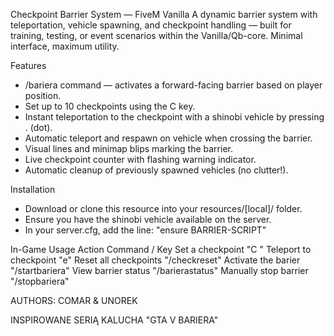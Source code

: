  Checkpoint Barrier System — FiveM Vanilla
A dynamic barrier system with teleportation, vehicle spawning, and checkpoint handling — built for training, testing, or event scenarios within the Vanilla/Qb-core. Minimal interface, maximum utility.

 Features
- /bariera command — activates a forward-facing barrier based on player position.
- Set up to 10 checkpoints using the C key.
- Instant teleportation to the checkpoint with a shinobi vehicle by pressing . (dot).
- Automatic teleport and respawn on vehicle when crossing the barrier.
- Visual lines and minimap blips marking the barrier.
- Live checkpoint counter with flashing warning indicator.
- Automatic cleanup of previously spawned vehicles (no clutter!).

 Installation
- Download or clone this resource into your resources/[local]/ folder.
- Ensure you have the shinobi vehicle available on the server.
- In your server.cfg, add the line: "ensure BARRIER-SCRIPT"

In-Game Usage
 Action  Command / Key 
 Set a checkpoint  "C "
 Teleport to checkpoint  "e"
 Reset all checkpoints  "/checkreset"
 Activate the barier  "/startbariera"
 View barrier status  "/barierastatus"
 Manually stop barrier  "/stopbariera"

 AUTHORS: COMAR & UNOREK
 
 INSPIROWANE SERIĄ KALUCHA "GTA V BARIERA"




